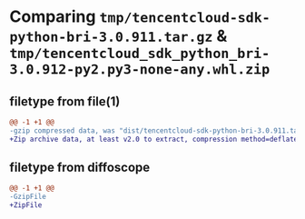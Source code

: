 # Comparing `tmp/tencentcloud-sdk-python-bri-3.0.911.tar.gz` & `tmp/tencentcloud_sdk_python_bri-3.0.912-py2.py3-none-any.whl.zip`

## filetype from file(1)

```diff
@@ -1 +1 @@
-gzip compressed data, was "dist/tencentcloud-sdk-python-bri-3.0.911.tar", last modified: Fri Jun  9 02:13:15 2023, max compression
+Zip archive data, at least v2.0 to extract, compression method=deflate
```

## filetype from diffoscope

```diff
@@ -1 +1 @@
-GzipFile
+ZipFile
```

